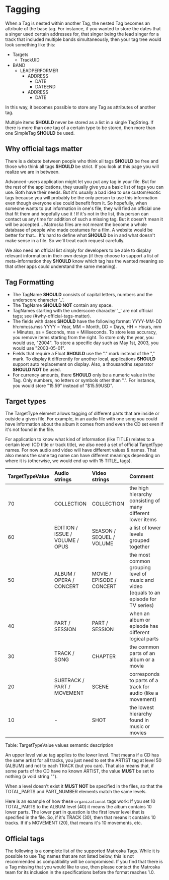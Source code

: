 # Tagging

When a Tag is nested within another Tag, the nested Tag becomes an attribute of the base tag.
For instance, if you wanted to store the dates that a singer used certain addresses for,
that singer being the lead singer for a track that included multiple bands simultaneously,
then your tag tree would look something like this:

* Targets
  * TrackUID
* BAND
  * LEADPERFORMER
    * ADDRESS
      * DATE
      * DATEEND
    * ADDRESS
      * DATE

In this way, it becomes possible to store any Tag as attributes of another tag.

Multiple items **SHOULD** never be stored as a list in a single TagString. If there is more
than one tag of a certain type to be stored, then more than one SimpleTag **SHOULD** be used.

## Why official tags matter

There is a debate between people who think all tags **SHOULD** be free and those who think
all tags **SHOULD** be strict. If you look at this page you will realize we are in between.

Advanced-users application might let you put any tag in your file. But for the rest of
the applications, they usually give you a basic list of tags you can use. Both have their
needs. But it's usually a bad idea to use custom/exotic tags because you will probably
be the only person to use this information even though everyone else could benefit from it.
So hopefully, when someone wants to put information in one's file, they will find an
official one that fit them and hopefully use it ! If it's not in the list, this person
can contact us any time for addition of such a missing tag. But it doesn't mean it will
be accepted... Matroska files are not meant the become a whole database of people who made
costumes for a film. A website would be better for that... It's hard to define what **SHOULD**
be in and what doesn't make sense in a file. So we'll treat each request carefully.

We also need an official list simply for developers to be able to display relevant information
in their own design (if they choose to support a list of meta-information they **SHOULD** know
which tag has the wanted meaning so that other apps could understand the same meaning).

## Tag Formatting

* The TagName **SHOULD** consists of capital letters, numbers and the underscore character '_'.
* The TagName **SHOULD NOT** contain any space.
* TagNames starting with the underscore character '_' are not official tags; see (#why-official-tags-matter).
* The fields with dates **SHOULD** have the following format: YYYY-MM-DD hh:mm:ss.mss YYYY = Year,
  MM = Month, DD = Days, HH = Hours, mm = Minutes, ss = Seconds, mss = Milliseconds.
  To store less accuracy, you remove items starting from the right. To store only the year,
  you would use, "2004". To store a specific day such as May 1st, 2003, you would use "2003-05-01".
* Fields that require a Float **SHOULD** use the "." mark instead of the "," mark.
  To display it differently for another local, applications **SHOULD** support auto
  replacement on display. Also, a thousandths separator **SHOULD NOT** be used.
* For currency amounts, there **SHOULD** only be a numeric value in the Tag.
  Only numbers, no letters or symbols other than ".". For instance, you would store "15.59" instead of "$15.59USD".

## Target types

The TargetType element allows tagging of different parts that are inside or outside a
given file. For example, in an audio file with one song you could have information about
the album it comes from and even the CD set even if it's not found in the file.

For application to know what kind of information (like TITLE) relates to a certain level
(CD title or track title), we also need a set of official TargetType names. For now audio
and video will have different values &amp; names. That also means the same tag name can
have different meanings depending on where it is (otherwise, we would end up with 15 TITLE_ tags).

TargetTypeValue | Audio strings                   | Video strings             | Comment
----------------|:--------------------------------|:--------------------------|:-------
70              | COLLECTION                      | COLLECTION                | the high hierarchy consisting of many different lower items
60              | EDITION / ISSUE / VOLUME / OPUS | SEASON / SEQUEL / VOLUME  | a list of lower levels grouped together
50              | ALBUM / OPERA / CONCERT         | MOVIE / EPISODE / CONCERT | the most common grouping level of music and video (equals to an episode for TV series)
40              | PART / SESSION                  | PART / SESSION            | when an album or episode has different logical parts
30              | TRACK / SONG                    | CHAPTER                   | the common parts of an album or a movie
20              | SUBTRACK / PART / MOVEMENT      | SCENE                     | corresponds to parts of a track for audio (like a movement)
10              | -                               | SHOT                      | the lowest hierarchy found in music or movies
Table: TargetTypeValue values semantic description

An upper level value tag applies to the lower level. That means if a CD has the same
artist for all tracks, you just need to set the ARTIST tag at level 50 (ALBUM) and not
to each TRACK (but you can). That also means that, if some parts of the CD have no known
ARTIST, the value **MUST** be set to nothing (a void string "").

When a level doesn't exist it **MUST NOT** be specified in the files, so that the TOTAL_PARTS
and PART_NUMBER elements match the same levels.

Here is an example of how these `organizational` tags work: If you set 10 TOTAL_PARTS to
the ALBUM level (40) it means the album contains 10 lower parts. The lower part in question
is the first lower level that is specified in the file. So, if it's TRACK (30), then that
means it contains 10 tracks. If it's MOVEMENT (20), that means it's 10 movements, etc.

## Official tags

The following is a complete list of the supported Matroska Tags. While it is possible
to use Tag names that are not listed below, this is not recommended as compatibility will
be compromised. If you find that there is a Tag missing that you would like to use,
then please contact the Matroska team for its inclusion in the specifications before the format reaches 1.0.

